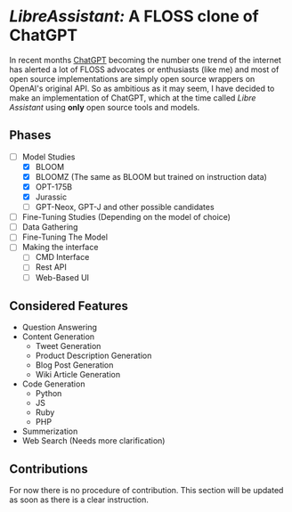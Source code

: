 # _LibreAssistant:_ A FLOSS clone of ChatGPT

In recent months [ChatGPT](https://chat.openai.com/chat) becoming the number one trend of the internet has alerted a lot of FLOSS advocates or enthusiasts (like me) and most of open source implementations are simply open source wrappers on OpenAI's original API. So as ambitious as it may seem, I have decided to make an implementation of ChatGPT, which at the time called _Libre Assistant_ using __only__ open source tools and models.

## Phases

- [ ] Model Studies
    - [x] BLOOM
    - [x] BLOOMZ (The same as BLOOM but trained on instruction data)
    - [x] OPT-175B
    - [x] Jurassic
    - [ ] GPT-Neox, GPT-J and other possible candidates
- [ ] Fine-Tuning Studies (Depending on the model of choice)
- [ ] Data Gathering
- [ ] Fine-Tuning The Model
- [ ] Making the interface
    - [ ] CMD Interface
    - [ ] Rest API
    - [ ] Web-Based UI

## Considered Features

- Question Answering
- Content Generation
    - Tweet Generation
    - Product Description Generation
    - Blog Post Generation
    - Wiki Article Generation
- Code Generation
    - Python
    - JS
    - Ruby
    - PHP
- Summerization
- Web Search (Needs more clarification)

## Contributions

For now there is no procedure of contribution. This section will be updated as soon as there is a clear instruction.